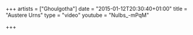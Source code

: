 +++
artists = ["Ghoulgotha"]
date = "2015-01-12T20:30:40+01:00"
title = "Austere Urns"
type = "video"
youtube = "NuIbs_-mPqM"

+++

